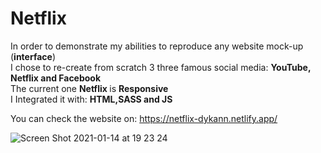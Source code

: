 # Netflix

In order to demonstrate my abilities to reproduce any website mock-up (<strong>interface</strong>) <br>
I chose to re-create from scratch 3 three famous social media: <strong> YouTube, Netflix and Facebook </strong> <br>
The current one <strong> Netflix </strong> is <strong> Responsive </strong> <br>
I Integrated it with: <strong> HTML,SASS and JS</strong> 

You can check the website on: https://netflix-dykann.netlify.app/

![Screen Shot 2021-01-14 at 19 23 24](https://user-images.githubusercontent.com/61904483/104641379-faac7500-56a9-11eb-914d-f18081622e01.png)
